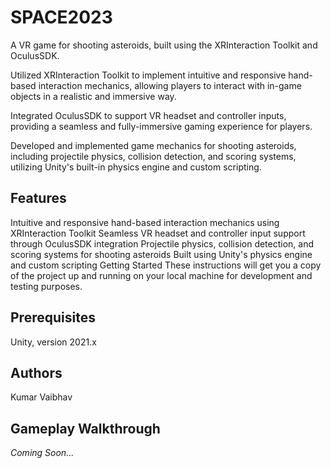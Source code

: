 # SPACE2023
A VR game for shooting asteroids, built using the XRInteraction Toolkit and OculusSDK.

Utilized XRInteraction Toolkit to implement intuitive and responsive hand-based interaction mechanics, allowing players to interact with in-game objects in a realistic and immersive way.

Integrated OculusSDK to support VR headset and controller inputs, providing a seamless and fully-immersive gaming experience for players.

Developed and implemented game mechanics for shooting asteroids, including projectile physics, collision detection, and scoring systems, utilizing Unity's built-in physics engine and custom scripting.

## Features
Intuitive and responsive hand-based interaction mechanics using XRInteraction Toolkit
Seamless VR headset and controller input support through OculusSDK integration
Projectile physics, collision detection, and scoring systems for shooting asteroids
Built using Unity's physics engine and custom scripting
Getting Started
These instructions will get you a copy of the project up and running on your local machine for development and testing purposes.

## Prerequisites
Unity, version 2021.x

## Authors
Kumar Vaibhav

## Gameplay Walkthrough 
_Coming Soon..._
